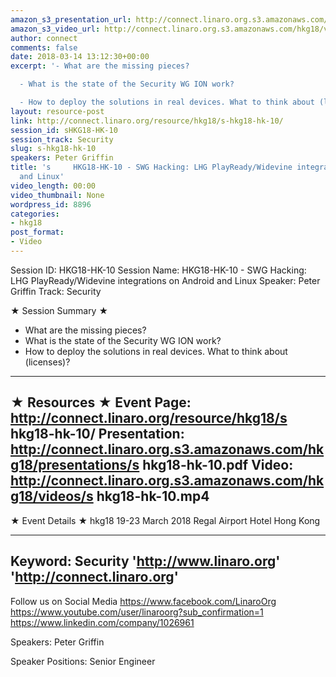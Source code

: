 ```yaml
---
amazon_s3_presentation_url: http://connect.linaro.org.s3.amazonaws.com/hkg18/presentations/hkg18-hk-10.pdf
amazon_s3_video_url: http://connect.linaro.org.s3.amazonaws.com/hkg18/videos/hkg18-hk-10.mp4
author: connect
comments: false
date: 2018-03-14 13:12:30+00:00
excerpt: '- What are the missing pieces?

  - What is the state of the Security WG ION work?

  - How to deploy the solutions in real devices. What to think about (licenses)?'
layout: resource-post
link: http://connect.linaro.org/resource/hkg18/s-hkg18-hk-10/
session_id: sHKG18-HK-10
session_track: Security
slug: s-hkg18-hk-10
speakers: Peter Griffin
title: 's     HKG18-HK-10 - SWG Hacking: LHG PlayReady/Widevine integrations on Android
  and Linux'
video_length: 00:00
video_thumbnail: None
wordpress_id: 8896
categories:
- hkg18
post_format:
- Video
---
```


Session ID: HKG18-HK-10
Session Name: HKG18-HK-10 - SWG Hacking: LHG PlayReady/Widevine integrations on Android and Linux
Speaker: Peter Griffin
Track: Security


★ Session Summary ★
- What are the missing pieces?
- What is the state of the Security WG ION work?
- How to deploy the solutions in real devices. What to think about (licenses)?

---------------------------------------------------
★ Resources ★
Event Page: http://connect.linaro.org/resource/hkg18/s     hkg18-hk-10/
Presentation: http://connect.linaro.org.s3.amazonaws.com/hkg18/presentations/s     hkg18-hk-10.pdf
Video: http://connect.linaro.org.s3.amazonaws.com/hkg18/videos/s     hkg18-hk-10.mp4
 ---------------------------------------------------
★ Event Details ★
hkg18
19-23 March 2018 
Regal Airport Hotel Hong Kong

---------------------------------------------------
Keyword: Security
'http://www.linaro.org'
'http://connect.linaro.org'
---------------------------------------------------
Follow us on Social Media
https://www.facebook.com/LinaroOrg
https://www.youtube.com/user/linaroorg?sub_confirmation=1
https://www.linkedin.com/company/1026961

Speakers: Peter Griffin

Speaker Positions: Senior Engineer


